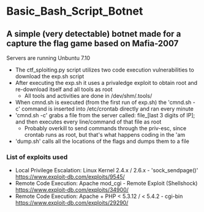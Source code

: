 # Basic_Bash_Script_Botnet
## A simple (very detectable) botnet made for a capture the flag game based on Mafia-2007
Servers are running Unbuntu 7.10

- The ctf_sploiting.py script utilizes two code execution vulnerabilities to download the exp.sh script
- After executing the exp.sh it uses a privaledge exploit to obtain root and re-download itself and all tools as root
  - All tools and activities are done in /dev/shm/.tools/
- When cmnd.sh is executed (from the first run of exp.sh) the 'cmnd.sh -c' command is inserted into /etc/crontab directly and ran every minute
- 'cmnd.sh -c' grabs a file from the server called: file_[last 3 digits of IP]; and then executes every line/command of that file as root
  - Probably overkill to send commands through the priv-esc, since crontab runs as root, but that's what happens coding in the 'am
- 'dump.sh' calls all the locations of the flags and dumps them to a file

### List of exploits used
- Local Privilege Escalation: Linux Kernel 2.4.x / 2.6.x - 'sock_sendpage()' https://www.exploit-db.com/exploits/9545/
- Remote Code Execution:	Apache mod_cgi - Remote Exploit (Shellshock) https://www.exploit-db.com/exploits/34900/
- Remote Code Execution: Apache + PHP < 5.3.12 / < 5.4.2 - cgi-bin https://www.exploit-db.com/exploits/29290/
